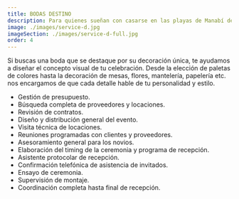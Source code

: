 ```yaml
---
title: BODAS DESTINO
description: Para quienes sueñan con casarse en las playas de Manabí desde otra ciudad o país
image: ./images/service-d.jpg
imageSection: ./images/service-d-full.jpg
order: 4
---
```


Si buscas una boda que se destaque por su decoración única, te ayudamos a diseñar el concepto visual de tu celebración. Desde la elección de paletas de colores hasta la decoración de mesas, flores, mantelería, papelería etc. nos encargamos de que cada detalle hable de tu personalidad y estilo.

<!--modal-->

- Gestión de presupuesto.
- Búsqueda completa de proveedores y locaciones.
- Revisión de contratos.
- Diseño y distribución general del evento.
- Visita técnica de locaciones.
- Reuniones programadas con clientes y proveedores.
- Asesoramiento general para los novios.
- Elaboración del timing de la ceremonia y programa de recepción.
- Asistente protocolar de recepción.
- Confirmación telefónica de asistencia de invitados.
- Ensayo de ceremonia.
- Supervisión de montaje.
- Coordinación completa hasta final de recepción.
